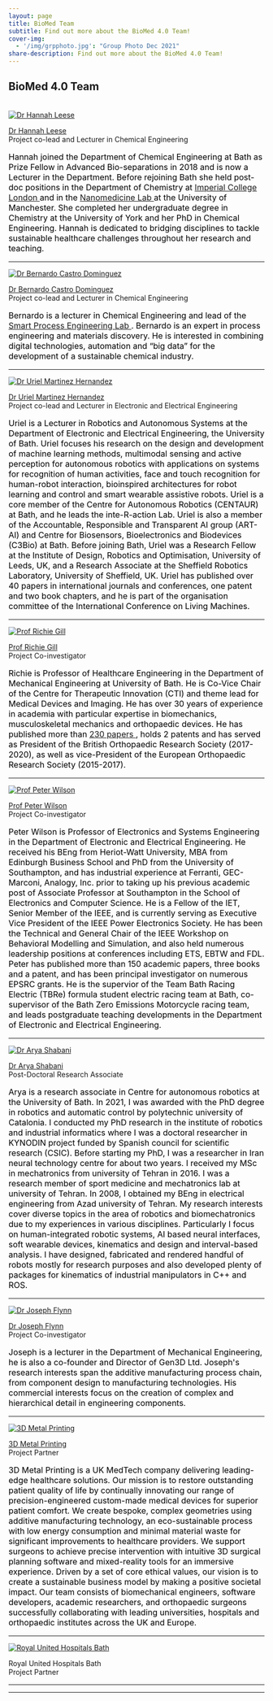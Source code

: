 ```yaml
---
layout: page
title: BioMed Team
subtitle: Find out more about the BioMed 4.0 Team!
cover-img:
  - '/img/grpphoto.jpg': "Group Photo Dec 2021"
share-description: Find out more about the BioMed 4.0 Team!
---
```


## BioMed 4.0 Team 

<div class="container">
<div class="row">&nbsp;</div>
	

<div class="row">
	<div class="col-md-3"><a class="thumb" href="#">
		<img src="../img/Leese H 29668-0334_Dept photo_BW.jpg" class="img-responsive" alt="Dr Hannah Leese" /></a>
	</div>
	<div class="col-md-9">
		<p> <a href="https://researchportal.bath.ac.uk/en/persons/hannah-leese"> Dr Hannah Leese  </a> <br>
		Project co-lead and Lecturer in Chemical Engineering<br>
		<p style="color:black;font-size:16px;">Hannah joined the Department of Chemical Engineering at Bath as Prize Fellow in Advanced Bio-separations in 2018 and is now a Lecturer in the Department. Before rejoining Bath she held post-doc positions in the Department of Chemistry at <a href="https://www.imperial.ac.uk/nanostructures-and-composites"> Imperial College London  </a> and in the <a href="https://www.nanomedicinelab.com/"> Nanomedicine Lab </a> at the University of Manchester. She completed her undergraduate degree in Chemistry at the University of York and her PhD in Chemical Engineering. Hannah is dedicated to bridging disciplines to tackle sustainable healthcare challenges throughout her research and teaching.</p>
		</p>
	</div>
</div>

<hr>

<div class="row">
	<div class="col-md-3"><a class="thumb" href="#">
		<img src="../img/BCD.jpg" class="img-responsive" alt="Dr Bernardo Castro Dominguez" /></a>
	</div>
	<div class="col-md-9">
		<p> <a href="https://researchportal.bath.ac.uk/en/persons/bernardo-castro-dominguez"> Dr Bernardo Castro Dominguez </a> <br>
		Project co-lead and Lecturer in Chemical Engineering <br>
		<p style="color:black;font-size:16px;">
Bernardo is a lecturer in Chemical Engineering and lead of the <a href="https://bcastro-lab.com/"> Smart Process Engineering Lab </a>. Bernardo is an expert in process engineering and materials discovery. He is interested in combining digital technologies, automation and “big data” for the development of a sustainable chemical industry. </p>
		</p>
	</div>
</div>

<hr>

<div class="row">
	<div class="col-md-3"><a class="thumb" href="#">
		<img src="../img/UMH.jpg" class="img-responsive" alt="Dr Uriel Martinez Hernandez" /></a>
	</div>
	<div class="col-md-9">
		<p> <a href="https://researchportal.bath.ac.uk/en/persons/uriel-martinez-hernandez"> Dr Uriel Martinez Hernandez </a> <br>
		Project co-lead and Lecturer in Electronic and Electrical Engineering <br>
		<p style="color:black;font-size:16px;">
Uriel is a Lecturer in Robotics and Autonomous Systems at the Department of Electronic and Electrical Engineering, the University of Bath. Uriel focuses his research on the design and development of machine learning methods, multimodal sensing and active perception for autonomous robotics with applications on systems for recognition of human activities, face and touch recognition for human-robot interaction, bioinspired architectures for robot learning and control and smart wearable assistive robots. Uriel is a core member of the Centre for Autonomous Robotics (CENTAUR) at Bath, and he leads the inte-R-action Lab. Uriel is also a member of the Accountable, Responsible and Transparent AI group (ART-AI) and Centre for Biosensors, Bioelectronics and Biodevices (C3Bio) at Bath. Before joining Bath, Uriel was a Research Fellow at the Institute of Design, Robotics and Optimisation, University of Leeds, UK, and a Research Associate at the Sheffield Robotics Laboratory, University of Sheffield, UK. Uriel has published over 40 papers in international journals and conferences, one patent and two book chapters, and he is part of the organisation committee of the International Conference on Living Machines. </p>
		</p>
	</div>
</div>
<hr>

<div class="row">
	<div class="col-md-3"><a class="thumb" href="#">
		<img src="../img/RG.jpg" class="img-responsive" alt="Prof Richie Gill" /></a>
	</div>
	<div class="col-md-9">
		<p> <a href="https://researchportal.bath.ac.uk/en/persons/richie-gill"> Prof Richie Gill </a> <br>
		Project Co-investigator <br>
		<p style="color:black;font-size:16px;">
Richie is Professor of Healthcare Engineering in the Department of Mechanical Engineering at University of Bath. He is Co-Vice Chair of the Centre for Therapeutic Innovation (CTI) and theme lead for Medical Devices and Imaging. He has over 30 years of experience in academia with particular expertise in biomechanics, musculoskeletal mechanics and orthopaedic devices. He has published more than <a href="https://scholar.google.co.uk/citations?user=iS9OE_sAAAAJ&hl=en"> 230 papers </a>, holds 2 patents and has served as President of the British Orthopaedic Research Society (2017-2020), as well as vice-President of the European Orthopaedic Research Society (2015-2017).  </p> 
		 </p>
	</div>
</div>
<hr>	

<div class="row">
	<div class="col-md-3"><a class="thumb" href="#">
		<img src="../img/PW.jpg" class="img-responsive" alt="Prof Peter Wilson" /></a>
	</div>
	<div class="col-md-9">
		<p> <a href="https://researchportal.bath.ac.uk/en/persons/peter-wilson"> Prof Peter Wilson </a> <br>
		Project Co-investigator <br>
		<p style="color:black;font-size:16px;">Peter Wilson is Professor of Electronics and Systems Engineering in the Department of Electronic and Electrical Engineering. He received his BEng from Heriot-Watt University, MBA from Edinburgh Business School and PhD from the University of Southampton, and has industrial experience at Ferranti, GEC-Marconi, Analogy, Inc. prior to taking up his previous academic post of Associate Professor at Southampton in the School of Electronics and Computer Science. He is a Fellow of the IET, Senior Member of the IEEE, and is currently serving as Executive Vice President of the IEEE Power Electronics Society. He has been the Technical and General Chair of the IEEE Workshop on Behavioral Modelling and Simulation, and also held numerous leadership positions at conferences including ETS, EBTW and FDL. Peter has published more than 150 academic papers, three books and a patent, and has been principal investigator on numerous EPSRC grants. He is the supervior of the Team Bath Racing Electric (TBRe) formula student electric racing team at Bath, co-supervisor of the Bath Zero Emissions Motorcycle racing team, and leads postgraduate teaching developments in the Department of Electronic and Electrical Engineering. </p>  
		 </p>
	</div>
</div>
<hr>

<div class="row">

<div class="col-md-3"><a class="thumb" href="#">
		<img src="../img/AS.jpg" class="img-responsive" alt="Dr Arya Shabani" /></a>
	</div>
	<div class="col-md-9">
		<p> <a href="https://researchportal.bath.ac.uk/en/persons/arya-shabani"> Dr Arya Shabani </a> <br>
		Post-Doctoral Research Associate <br>
		<p style="color:black;font-size:16px;">Arya is a research associate in Centre for autonomous robotics at the University of Bath. In 2021, I was awarded with the PhD degree in robotics and automatic control by polytechnic university of Catalonia. I conducted my PhD research in the institute of robotics and industrial informatics where I was a doctoral researcher in KYNODIN project funded by Spanish council for scientific research (CSIC). Before starting my PhD, I was a researcher in Iran neural technology centre for about two years. I received my MSc in mechatronics from university of Tehran in 2016. I was a research member of sport medicine and mechatronics lab at university of Tehran. In 2008, I obtained my BEng in electrical engineering from Azad university of Tehran. My research interests cover diverse topics in the area of robotics and biomechatronics due to my experiences in various disciplines. Particularly I focus on human-integrated robotic systems, AI based neural interfaces, soft wearable devices, kinematics and design and interval-based analysis. I have designed, fabricated and rendered handful of robots mostly for research purposes and also developed plenty of packages for kinematics of industrial manipulators in C++ and ROS. </p>  
		 </p>
	</div>
</div>
<hr>


<div class="row">

<div class="col-md-3"><a class="thumb" href="#">
		<img src="../img/JF.jpg" class="img-responsive" alt="Dr Joseph Flynn" /></a>
	</div>
	<div class="col-md-9">
		<p> <a href="https://researchportal.bath.ac.uk/en/persons/joseph-flynn"> Dr Joseph Flynn </a> <br>
		Project Co-investigator <br>
		<p style="color:black;font-size:16px;">Joseph is a lecturer in the Department of Mechanical Engineering, he is also a co-founder and Director of Gen3D Ltd. Joseph's research interests span the additive manufacturing process chain, from component design to manufacturing technologies. His commercial interests focus on the creation of complex and hierarchical detail in engineering components.  </p>  
		 </p>
	</div>
</div>
<hr>

<div class="row">
	<div class="col-md-3"><a class="thumb" href="#">
		<img src="../img/3dmp.jpg" class="img-responsive" alt="3D Metal Printing" /></a>
	</div>
	<div class="col-md-9">
		<p> <a href="https://3dmetalprinting.co.uk"> 3D Metal Printing </a> <br>
		Project Partner <br>
		<p style="color:black;font-size:16px;">3D Metal Printing is a UK MedTech company delivering leading-edge healthcare solutions. Our mission is to restore outstanding patient quality of life by continually innovating our range of precision-engineered custom-made medical devices for superior patient comfort. We create bespoke, complex geometries using additive manufacturing technology, an eco-sustainable process with low energy consumption and minimal material waste for significant improvements to healthcare providers. We support surgeons to achieve precise intervention with intuitive 3D surgical planning software and mixed-reality tools for an immersive experience. Driven by a set of core ethical values, our vision is to create a sustainable business model by making a positive societal impact. Our team consists of biomechanical engineers, software developers, academic researchers, and orthopaedic surgeons successfully collaborating with leading universities, hospitals and orthopaedic institutes across the UK and Europe. </p>  
		 </p>
	</div>
</div>
<hr>

</div>

<div class="row">
	<div class="col-md-3"><a class="thumb" href="#">
		<img src="../img/ruh.jpg" class="img-responsive" alt="Royal United Hospitals Bath" /></a>
	</div>
	<div class="col-md-9">
		<p> <a> Royal United Hospitals Bath </a> <br>
		Project Partner <br>
		<p style="color:black;font-size:16px;"> </p>  
		 </p>
	</div>
</div>
<hr>


<hr>



